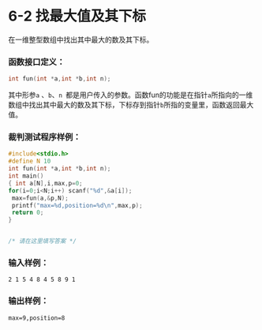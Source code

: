 # 6-2 找最大值及其下标


在一维整型数组中找出其中最大的数及其下标。 

### 函数接口定义：
```c++
int fun(int *a,int *b,int n);
```

其中形参`a` 、`b`、`n `都是用户传入的参数。函数fun的功能是在指针`a`所指向的一维数组中找出其中最大的数及其下标，下标存到指针`b`所指的变量里，函数返回最大值。

### 裁判测试程序样例：
```c++
#include<stdio.h>
#define N 10
int fun(int *a,int *b,int n);
int main()
{ int a[N],i,max,p=0;
for(i=0;i<N;i++) scanf("%d",&a[i]);
 max=fun(a,&p,N);
 printf("max=%d,position=%d\n",max,p);
 return 0;
}


/* 请在这里填写答案 */
```

### 输入样例：
```in
2 1 5 4 8 4 5 8 9 1
```

### 输出样例：
```out
max=9,position=8

```
